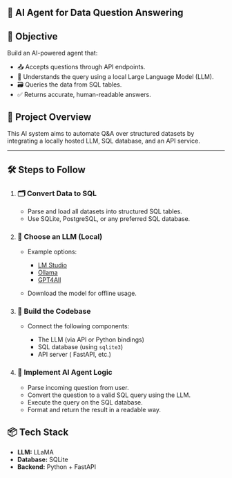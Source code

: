 ## 🧠 AI Agent for Data Question Answering

## 📌 Objective

Build an AI-powered agent that:

* 📤 Accepts questions through API endpoints.
* 🧠 Understands the query using a local Large Language Model (LLM).
* 🗃️ Queries the data from SQL tables.
* ✅ Returns accurate, human-readable answers.


## 🚀 Project Overview

This AI system aims to automate Q\&A over structured datasets by integrating a locally hosted LLM, SQL database, and an API service.

---

## 🛠️ Steps to Follow

1. ### 🗂️ Convert Data to SQL

   * Parse and load all datasets into structured SQL tables.
   * Use SQLite, PostgreSQL, or any preferred SQL database.

2. ### 🧠 Choose an LLM (Local)

   * Example options:

     * [LM Studio](https://lmstudio.ai/)
     * [Ollama](https://ollama.com/)
     * [GPT4All](https://github.com/nomic-ai/gpt4all)
   * Download the model for offline usage.

3. ### 🔌 Build the Codebase

   * Connect the following components:

     * The LLM (via API or Python bindings)
     * SQL database (using `sqlite3`)
     * API server ( FastAPI, etc.)

4. ### 🤖 Implement AI Agent Logic

   * Parse incoming question from user.
   * Convert the question to a valid SQL query using the LLM.
   * Execute the query on the SQL database.
   * Format and return the result in a readable way.



## 📦 Tech Stack

* **LLM:** LLaMA
* **Database:** SQLite
* **Backend:** Python + FastAPI 
